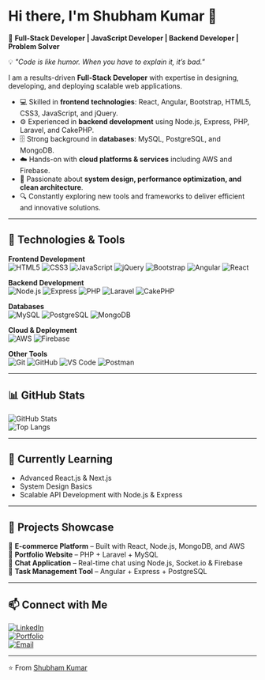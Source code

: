# Hi there, I'm Shubham Kumar 👋  

🚀 **Full-Stack Developer | JavaScript Developer | Backend Developer | Problem Solver**  

💡 *"Code is like humor. When you have to explain it, it’s bad."*  

I am a results-driven **Full-Stack Developer** with expertise in designing, developing, and deploying scalable web applications.  
- 💻 Skilled in **frontend technologies**: React, Angular, Bootstrap, HTML5, CSS3, JavaScript, and jQuery.  
- ⚙️ Experienced in **backend development** using Node.js, Express, PHP, Laravel, and CakePHP.  
- 🗄️ Strong background in **databases**: MySQL, PostgreSQL, and MongoDB.  
- ☁️ Hands-on with **cloud platforms & services** including AWS and Firebase.  
- 🚀 Passionate about **system design, performance optimization, and clean architecture**.  
- 🔍 Constantly exploring new tools and frameworks to deliver efficient and innovative solutions.  

---

## 🔧 Technologies & Tools  

**Frontend Development**  
![HTML5](https://img.shields.io/badge/-HTML5-E34F26?style=flat&logo=html5&logoColor=white)
![CSS3](https://img.shields.io/badge/-CSS3-1572B6?style=flat&logo=css3&logoColor=white)
![JavaScript](https://img.shields.io/badge/-JavaScript-F7DF1E?style=flat&logo=javascript&logoColor=black)
![jQuery](https://img.shields.io/badge/-jQuery-0769AD?style=flat&logo=jquery&logoColor=white)
![Bootstrap](https://img.shields.io/badge/-Bootstrap-563D7C?style=flat&logo=bootstrap&logoColor=white)
![Angular](https://img.shields.io/badge/-Angular-DD0031?style=flat&logo=angular&logoColor=white)
![React](https://img.shields.io/badge/-React-61DAFB?style=flat&logo=react&logoColor=black)

**Backend Development**  
![Node.js](https://img.shields.io/badge/-Node.js-339933?style=flat&logo=node.js&logoColor=white)
![Express](https://img.shields.io/badge/-Express-000000?style=flat&logo=express&logoColor=white)
![PHP](https://img.shields.io/badge/-PHP-777BB4?style=flat&logo=php&logoColor=white)
![Laravel](https://img.shields.io/badge/-Laravel-FF2D20?style=flat&logo=laravel&logoColor=white)
![CakePHP](https://img.shields.io/badge/-CakePHP-D33C43?style=flat&logo=cakephp&logoColor=white)

**Databases**  
![MySQL](https://img.shields.io/badge/-MySQL-4479A1?style=flat&logo=mysql&logoColor=white)
![PostgreSQL](https://img.shields.io/badge/-PostgreSQL-336791?style=flat&logo=postgresql&logoColor=white)
![MongoDB](https://img.shields.io/badge/-MongoDB-47A248?style=flat&logo=mongodb&logoColor=white)

**Cloud & Deployment**  
![AWS](https://img.shields.io/badge/-AWS-232F3E?style=flat&logo=amazon-aws&logoColor=white)
![Firebase](https://img.shields.io/badge/-Firebase-FFCA28?style=flat&logo=firebase&logoColor=black)

**Other Tools**  
![Git](https://img.shields.io/badge/-Git-F05032?style=flat&logo=git&logoColor=white)
![GitHub](https://img.shields.io/badge/-GitHub-181717?style=flat&logo=github&logoColor=white)
![VS Code](https://img.shields.io/badge/-VSCode-0078D4?style=flat&logo=visual-studio-code&logoColor=white)
![Postman](https://img.shields.io/badge/-Postman-FF6C37?style=flat&logo=postman&logoColor=white)

---

## 📊 GitHub Stats  
![GitHub Stats](https://github-readme-stats.vercel.app/api?username=shubhamkumar&show_icons=true&theme=tokyonight)  
![Top Langs](https://github-readme-stats.vercel.app/api/top-langs/?username=shubhamkumar&layout=compact&theme=tokyonight)  

---

## 🌱 Currently Learning  
- Advanced React.js & Next.js  
- System Design Basics  
- Scalable API Development with Node.js & Express  

---

## 💼 Projects Showcase  
🔹 **E-commerce Platform** – Built with React, Node.js, MongoDB, and AWS  
🔹 **Portfolio Website** – PHP + Laravel + MySQL  
🔹 **Chat Application** – Real-time chat using Node.js, Socket.io & Firebase  
🔹 **Task Management Tool** – Angular + Express + PostgreSQL  

---

## 📫 Connect with Me  
[![LinkedIn](https://img.shields.io/badge/LinkedIn-blue?style=flat&logo=linkedin)](https://www.linkedin.com/in/YOUR-LINK/)  
[![Portfolio](https://img.shields.io/badge/Portfolio-000?style=flat&logo=google-chrome)](YOUR-PORTFOLIO-LINK)  
[![Email](https://img.shields.io/badge/Email-D14836?style=flat&logo=gmail&logoColor=white)](mailto:YOUR-EMAIL@gmail.com)  

---

⭐ From [Shubham Kumar](https://github.com/shubhamkumar)
